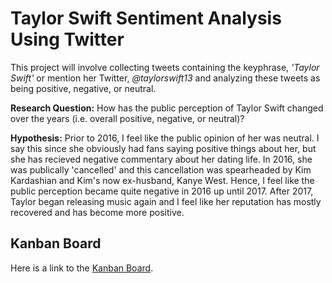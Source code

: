# Taylor Swift Sentiment Analysis Using Twitter
This project will involve collecting tweets containing the keyphrase, *'Taylor Swift'* or mention her Twitter, *@taylorswift13* and analyzing these tweets as being positive, negative, or neutral.

**Research Question:** How has the public perception of Taylor Swift changed over the years (i.e. overall positive, negative, or neutral)?

**Hypothesis:** Prior to 2016, I feel like the public opinion of her was neutral. I say this since she obviously had fans saying positive things about her, but she has recieved negative commentary about her dating life. In 2016, she was publically 'cancelled' and this cancellation was spearheaded by Kim Kardashian and Kim's now ex-husband, Kanye West. Hence, I feel like the public perception became quite negative in 2016 up until 2017. After 2017, Taylor began releasing music again and I feel like her reputation has mostly recovered and has become more positive.

## Kanban Board
Here is a link to the [Kanban Board](https://github.com/users/mikaylapeterson/projects/2/views/2).
